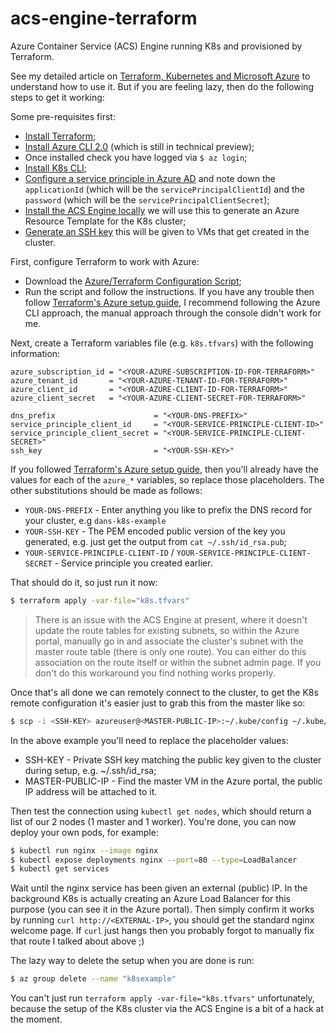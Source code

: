 # acs-engine-terraform
Azure Container Service (ACS) Engine running K8s and provisioned by Terraform.

See my detailed article on [Terraform, Kubernetes and Microsoft Azure]() to understand how to use it.  But if you are feeling lazy, then do the following steps to get it working:

Some pre-requisites first:

* [Install Terraform](https://www.terraform.io/intro/getting-started/install.html);
* [Install Azure CLI 2.0](https://docs.microsoft.com/en-us/cli/azure/install-azure-cli) (which is still in technical preview);
* Once installed check you have logged via `$ az login`;
* [Install K8s CLI](https://kubernetes.io/docs/tasks/kubectl/install/);
* [Configure a service principle in Azure AD](https://docs.microsoft.com/en-us/azure/container-service/container-service-kubernetes-service-principal#create-a-service-principal-in-azure-active-directory) and note down the `applicationId` (which will be the `servicePrincipalClientId`) and the `password` (which will be the `servicePrincipalClientSecret`);
* [Install the ACS Engine locally](https://github.com/Azure/acs-engine/blob/master/docs/acsengine.md#downloading-and-building-acs-engine-locally) we will use this to generate an Azure Resource Template for the K8s cluster;
* [Generate an SSH key](https://github.com/Azure/acs-engine/blob/master/docs/ssh.md#ssh-key-generation) this will be given to VMs that get created in the cluster.

First, configure Terraform to work with Azure:

* Download the [Azure/Terraform Configuration Script](https://github.com/mitchellh/packer/blob/master/contrib/azure-setup.sh);
* Run the script and follow the instructions.  If you have any trouble then follow [Terraform's Azure setup guide](https://www.terraform.io/docs/providers/azurerm/index.html), I recommend following the Azure CLI approach, the manual approach through the console didn't work for me.

Next, create a Terraform variables file (e.g. `k8s.tfvars`) with the following information:

```hcl-terraform
azure_subscription_id = "<YOUR-AZURE-SUBSCRIPTION-ID-FOR-TERRAFORM>"
azure_tenant_id       = "<YOUR-AZURE-TENANT-ID-FOR-TERRAFORM>"
azure_client_id       = "<YOUR-AZURE-CLIENT-ID-FOR-TERRAFORM>"
azure_client_secret   = "<YOUR-AZURE-CLIENT-SECRET-FOR-TERRAFORM>"

dns_prefix                      = "<YOUR-DNS-PREFIX>"
service_principle_client_id     = "<YOUR-SERVICE-PRINCIPLE-CLIENT-ID>"
service_principle_client_secret = "<YOUR-SERVICE-PRINCIPLE-CLIENT-SECRET>"
ssh_key                         = "<YOUR-SSH-KEY>"
```

If you followed [Terraform's Azure setup guide](https://www.terraform.io/docs/providers/azurerm/index.html), then you'll already have the values for each of the `azure_*` variables, so replace those placeholders.  The other substitutions should be made as follows:

* `YOUR-DNS-PREFIX` - Enter anything you like to prefix the DNS record for your cluster, e.g `dans-k8s-example`
* `YOUR-SSH-KEY` - The PEM encoded public version of the key you generated, e.g. just get the output from `cat ~/.ssh/id_rsa.pub`;
* `YOUR-SERVICE-PRINCIPLE-CLIENT-ID` / `YOUR-SERVICE-PRINCIPLE-CLIENT-SECRET` - Service principle you created earlier.

That should do it, so just run it now:

```bash
$ terraform apply -var-file="k8s.tfvars"
```

> There is an issue with the ACS Engine at present, where it doesn't update the route tables for existing subnets, so within the Azure portal, manually go in and associate the cluster's subnet with the master route table (there is only one route).  You can either do this association on the route itself or within the subnet admin page.  If you don't do this workaround you find nothing works properly.

Once that's all done we can remotely connect to the cluster, to get the K8s remote configuration it's easier just to grab this from the master like so:
  
```bash
$ scp -i <SSH-KEY> azureuser@<MASTER-PUBLIC-IP>:~/.kube/config ~/.kube/config
```

In the above example you'll need to replace the placeholder values:

* SSH-KEY - Private SSH key matching the public key given to the cluster during setup, e.g. ~/.ssh/id_rsa;
* MASTER-PUBLIC-IP - Find the master VM in the Azure portal, the public IP address will be attached to it.
 
Then test the connection using `kubectl get nodes`, which should return a list of our 2 nodes (1 master and 1 worker).  You're done, you can now deploy your own pods, for example:

```bash
$ kubectl run nginx --image nginx
$ kubectl expose deployments nginx --port=80 --type=LoadBalancer
$ kubectl get services
```

Wait until the nginx service has been given an external (public) IP.  In the background K8s is actually creating an Azure Load Balancer for this purpose (you can see it in the Azure portal).  Then simply confirm it works by running `curl http://<EXTERNAL-IP>`, you should get the standard nginx welcome page.  If `curl` just hangs then you probably forgot to manually fix that route I talked about above ;)

The lazy way to delete the setup when you are done is run:

```bash
$ az group delete --name "k8sexample"
```

You can't just run `terraform apply -var-file="k8s.tfvars"` unfortunately, because the setup of the K8s cluster via the ACS Engine is a bit of a hack at the moment. 